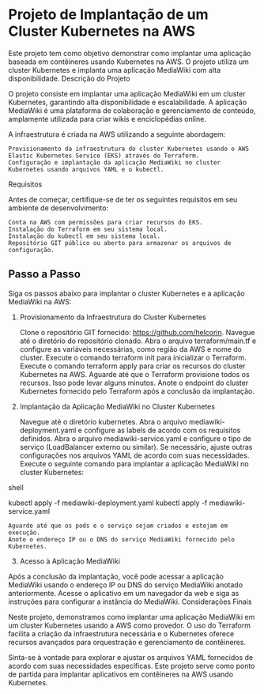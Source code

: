 # Projeto de Implantação de um Cluster Kubernetes na AWS

Este projeto tem como objetivo demonstrar como implantar uma aplicação baseada em contêineres usando Kubernetes na AWS. O projeto utiliza um cluster Kubernetes e implanta uma aplicação MediaWiki com alta disponibilidade.
Descrição do Projeto

O projeto consiste em implantar uma aplicação MediaWiki em um cluster Kubernetes, garantindo alta disponibilidade e escalabilidade. A aplicação MediaWiki é uma plataforma de colaboração e gerenciamento de conteúdo, amplamente utilizada para criar wikis e enciclopédias online.

A infraestrutura é criada na AWS utilizando a seguinte abordagem:

    Provisionamento da infraestrutura do cluster Kubernetes usando o AWS Elastic Kubernetes Service (EKS) através do Terraform.
    Configuração e implantação da aplicação MediaWiki no cluster Kubernetes usando arquivos YAML e o kubectl.

Requisitos

Antes de começar, certifique-se de ter os seguintes requisitos em seu ambiente de desenvolvimento:

    Conta na AWS com permissões para criar recursos do EKS.
    Instalação do Terraform em seu sistema local.
    Instalação do kubectl em seu sistema local.
    Repositório GIT público ou aberto para armazenar os arquivos de configuração.

## Passo a Passo

Siga os passos abaixo para implantar o cluster Kubernetes e a aplicação MediaWiki na AWS:
1. Provisionamento da Infraestrutura do Cluster Kubernetes

    Clone o repositório GIT fornecido: https://github.com/helcorin.
    Navegue até o diretório do repositório clonado.
    Abra o arquivo terraform/main.tf e configure as variáveis necessárias, como região da AWS e nome do cluster.
    Execute o comando terraform init para inicializar o Terraform.
    Execute o comando terraform apply para criar os recursos do cluster Kubernetes na AWS.
    Aguarde até que o Terraform provisione todos os recursos. Isso pode levar alguns minutos.
    Anote o endpoint do cluster Kubernetes fornecido pelo Terraform após a conclusão da implantação.

2. Implantação da Aplicação MediaWiki no Cluster Kubernetes

    Navegue até o diretório kubernetes.
    Abra o arquivo mediawiki-deployment.yaml e configure as labels de acordo com os requisitos definidos.
    Abra o arquivo mediawiki-service.yaml e configure o tipo de serviço (LoadBalancer externo ou similar).
    Se necessário, ajuste outras configurações nos arquivos YAML de acordo com suas necessidades.
    Execute o seguinte comando para implantar a aplicação MediaWiki no cluster Kubernetes:

shell

kubectl apply -f mediawiki-deployment.yaml
kubectl apply -f mediawiki-service.yaml

    Aguarde até que os pods e o serviço sejam criados e estejam em execução.
    Anote o endereço IP ou o DNS do serviço MediaWiki fornecido pelo Kubernetes.

3. Acesso à Aplicação MediaWiki

Após a conclusão da implantação, você pode acessar a aplicação MediaWiki usando o endereço IP ou DNS do serviço MediaWiki anotado anteriormente. Acesse o aplicativo em um navegador da web e siga as instruções para configurar a instância do MediaWiki.
Considerações Finais

Neste projeto, demonstramos como implantar uma aplicação MediaWiki em um cluster Kubernetes usando a AWS como provedor. O uso do Terraform facilita a criação da infraestrutura necessária e o Kubernetes oferece recursos avançados para orquestração e gerenciamento de contêineres.

Sinta-se à vontade para explorar e ajustar os arquivos YAML fornecidos de acordo com suas necessidades específicas. Este projeto serve como ponto de partida para implantar aplicativos em contêineres na AWS usando Kubernetes.
